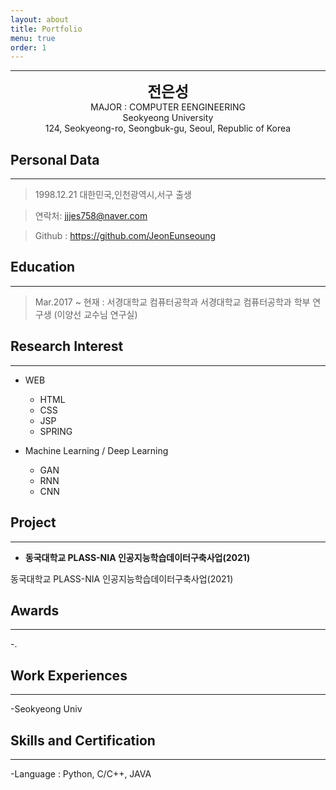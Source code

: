 ```yaml
---
layout: about
title: Portfolio
menu: true
order: 1
---
```


* * *
<center>
<span style=
"font-size:170%;
font-weight:bold">
전은성
</span>
</center>

<center>MAJOR : COMPUTER EENGINEERING</center>

<center>Seokyeong University</center>

<center>124, Seokyeong-ro, Seongbuk-gu, Seoul, Republic of Korea</center>

## Personal Data
---
> 1998.12.21 대한민국,인천광역시,서구 출생

> 연락처: jjjes758@naver.com

> Github : <a href="https://github.com/JeonEunseoung">https://github.com/JeonEunseoung</a>


## Education
---
> Mar.2017 ~ 현재 : 서경대학교 컴퓨터공학과
> 서경대학교 컴퓨터공학과 학부 연구생 (이양선 교수님 연구실)


## Research Interest
---

* WEB
    + HTML
    + CSS
    + JSP
    + SPRING

* Machine Learning / Deep Learning
    + GAN
    + RNN
    + CNN

## Project
---

* **동국대학교 PLASS-NIA 인공지능학습데이터구축사업(2021)**

동국대학교 PLASS-NIA 인공지능학습데이터구축사업(2021)

## Awards
---
-.
## Work Experiences
---
-Seokyeong Univ

## Skills and Certification
---
-Language : Python, C/C++, JAVA




